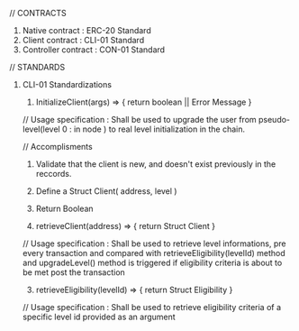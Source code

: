 // CONTRACTS

1. Native contract      : ERC-20 Standard
2. Client contract      : CLI-01 Standard
3. Controller contract  : CON-01 Standard

// STANDARDS

1. CLI-01 Standardizations
    
    1. InitializeClient(args) => { return boolean || Error Message }
    
    // Usage specification : Shall be used to upgrade the user from pseudo-level(level 0 : in node ) to real level initialization in the chain. 
    
    // Accomplisments
    
    1. Validate that the client is new, and doesn't exist previously in the reccords.
    2. Define a Struct Client( address, level )
    3. Return Boolean

    2. retrieveClient(address) => { return Struct Client }

    // Usage specification : Shall be used to retrieve level informations, pre every transaction and compared with retrieveEligibility(levelId) method and upgradeLevel() method     is triggered if eligibility criteria is about to be met post the transaction
    
    3. retrieveEligibility(levelId) => { return Struct Eligibility }
    
    // Usage specification : Shall be used to retrieve eligibility criteria of a specific level id provided as an argument
